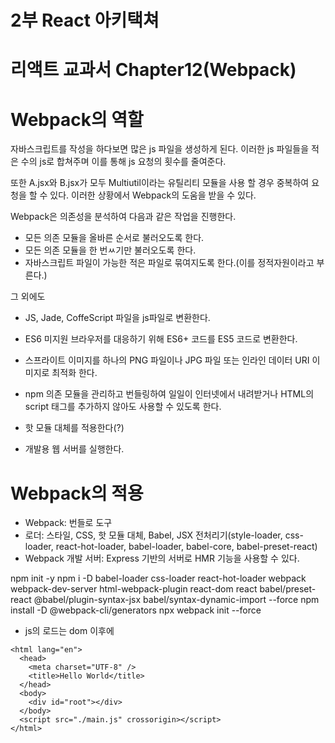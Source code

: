 # 2부 React 아키택쳐
# 리액트 교과서 Chapter12(Webpack)

# Webpack의 역할
자바스크립트를 작성을 하다보면 많은 js 파일을 생성하게 된다.
이러한 js 파일들을 적은 수의 js로 합쳐주며 이를 통해 js 요청의 횟수를 줄여준다.

또한 A.jsx와 B.jsx가 모두 Multiutil이라는 유틸리티 모듈을 사용 할 경우 중복하여 요청을 할 수 있다. 이러한 상황에서 Webpack의 도움을 받을 수 있다.

Webpack은 의존성을 분석하여 다음과 같은 작업을 진행한다.
- 모든 의존 모듈을 올바른 순서로 불러오도록 한다.
- 모든 의존 모듈을 한 번ㅆ기만 불러오도록 한다.
- 자바스크립트 파일이 가능한 적은 파일로 묶여지도록 한다.(이를 정적자원이라고 부른다.)

그 외에도 
- JS, Jade, CoffeScript 파일을 js파일로 변환한다.
- ES6 미지원 브라우저를 대응하기 위해 ES6+ 코드를 ES5 코드로 변환한다.
- 스프라이트 이미지를 하나의 PNG 파일이나 JPG 파일 또는 인라인 데이터 URI 이미지로 최적화 한다.

- npm 의존 모듈을 관리하고 번들링하여 일일이 인터넷에서 내려받거나 HTML의 script 태그를 추가하지 않아도 사용할 수 있도록 한다.
- 핫 모듈 대체를 적용한다(?)
- 개발용 웹 서버를 실행한다.

# Webpack의 적용
- Webpack: 번들로 도구
- 로더: 스타일, CSS, 핫 모듈 대체, Babel, JSX 전처리기(style-loader, css-loader, react-hot-loader, babel-loader, babel-core, babel-preset-react)
- Webpack 개발 서버: Express 기반의 서버로 HMR 기능을 사용할 수 있다.


npm init -y
npm i -D babel-loader css-loader react-hot-loader webpack webpack-dev-server html-webpack-plugin react-dom react babel/preset-react @babel/plugin-syntax-jsx babel/syntax-dynamic-import  --force
npm install -D @webpack-cli/generators
npx webpack init --force

- js의 로드는 dom 이후에 
```
<html lang="en">
  <head>
    <meta charset="UTF-8" />
    <title>Hello World</title>
  </head>
  <body>
    <div id="root"></div>
  </body>
  <script src="./main.js" crossorigin></script>
</html>
```